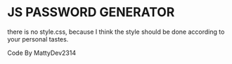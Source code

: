 # JS PASSWORD GENERATOR
there is no style.css, because I think the style should be done according to your personal tastes.

Code By MattyDev2314
